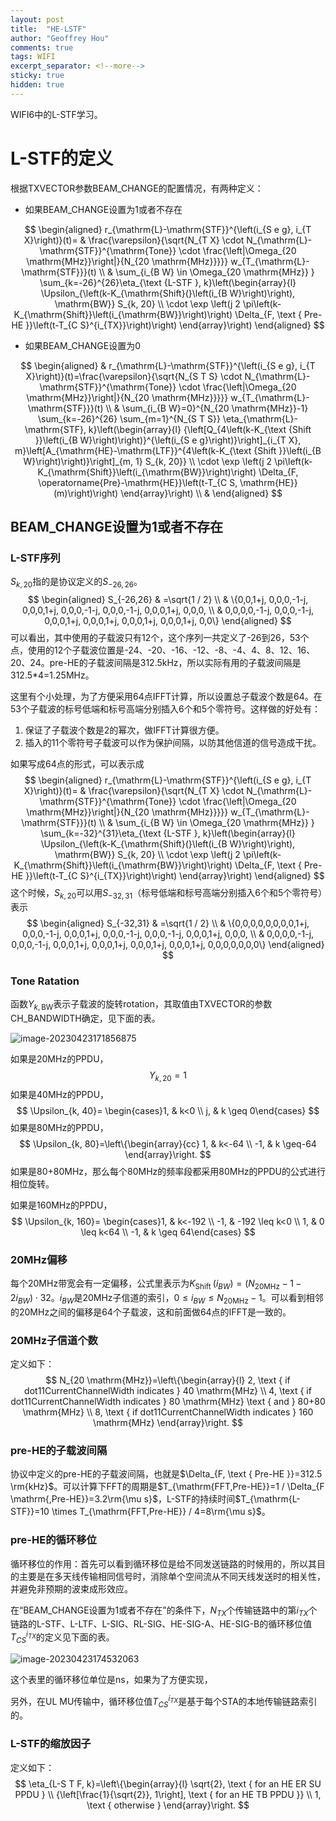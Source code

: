 ```yaml
---
layout: post
title:  "HE-LSTF"
author: "Geoffrey Hou"
comments: true
tags: WIFI
excerpt_separator: <!--more-->
sticky: true
hidden: true
---
```


<head>
    <script src="https://cdn.mathjax.org/mathjax/latest/MathJax.js?config=TeX-AMS-MML_HTMLorMML" type="text/javascript"></script>
    <script type="text/x-mathjax-config">
        MathJax.Hub.Config({
            tex2jax: {
            skipTags: ['script', 'noscript', 'style', 'textarea', 'pre'],
            inlineMath: [['$','$']]
            }
        });
    </script>
</head>

WIFI6中的L-STF学习。<!--more-->

# L-STF的定义

根据TXVECTOR参数BEAM_CHANGE的配置情况，有两种定义：

- 如果BEAM_CHANGE设置为1或者不存在

$$
\begin{aligned}
r_{\mathrm{L}-\mathrm{STF}}^{\left(i_{S e g}, i_{T X}\right)}(t)= & \frac{\varepsilon}{\sqrt{N_{T X} \cdot N_{\mathrm{L}-\mathrm{STF}}^{\mathrm{Tone}} \cdot \frac{\left|\Omega_{20 \mathrm{MHz}}\right|}{N_{20 \mathrm{MHz}}}}} w_{T_{\mathrm{L}-\mathrm{STF}}}(t) \\
& \sum_{i_{B W} \in \Omega_{20 \mathrm{MHz}} } \sum_{k=-26}^{26}\eta_{\text {L-STF }, k}\left(\begin{array}{l}
\Upsilon_{\left(k-K_{\mathrm{Shift}(}\left(i_{B W}\right)\right), \mathrm{BW}} S_{k, 20} \\
\cdot \exp \left(j 2 \pi\left(k-K_{\mathrm{Shift}}\left(i_{\mathrm{BW}}\right)\right) \Delta_{F, \text { Pre-HE }}\left(t-T_{C S}^{i_{TX}}\right)\right)
\end{array}\right)
\end{aligned}
$$

- 如果BEAM_CHANGE设置为0

$$
\begin{aligned}
& r_{\mathrm{L}-\mathrm{STF}}^{\left(i_{S e g}, i_{T X}\right)}(t)=\frac{\varepsilon}{\sqrt{N_{S T S} \cdot N_{\mathrm{L}-\mathrm{STF}}^{\mathrm{Tone}} \cdot \frac{\left|\Omega_{20 \mathrm{MHz}}\right|}{N_{20 \mathrm{MHz}}}}} w_{T_{\mathrm{L}-\mathrm{STF}}}(t) \\
& \sum_{i_{B W}=0}^{N_{20 \mathrm{MHz}}-1} \sum_{k=-26}^{26} \sum_{m=1}^{N_{S T S}} \eta_{\mathrm{L}-\mathrm{STF}, k}\left(\begin{array}{l}
{\left[Q_{4\left(k-K_{\text {Shift }}\left(i_{B W}\right)\right)}^{\left(i_{S e g}\right)}\right]_{i_{T X}, m}\left[A_{\mathrm{HE}-\mathrm{LTF}}^{4\left(k-K_{\text {Shift }}\left(i_{B W}\right)\right)}\right]_{m, 1} S_{k, 20}} \\
\cdot \exp \left(j 2 \pi\left(k-K_{\mathrm{Shift}}\left(i_{\mathrm{BW}}\right)\right) \Delta_{F, \operatorname{Pre}-\mathrm{HE}}\left(t-T_{C S, \mathrm{HE}}(m)\right)\right)
\end{array}\right) \\
&
\end{aligned}
$$



## BEAM_CHANGE设置为1或者不存在

### L-STF序列

$S_{k, 20}$指的是协议定义的$S_{-26,26}$​。
$$
\begin{aligned}
S_{-26,26} & =\sqrt{1 / 2} \\
& \{0,0,1+j, 0,0,0,-1-j, 0,0,0,1+j, 0,0,0,-1-j, 0,0,0,-1-j, 0,0,0,1+j, 0,0,0, \\
& 0,0,0,0,-1-j, 0,0,0,-1-j, 0,0,0,1+j, 0,0,0,1+j, 0,0,0,1+j, 0,0,0,1+j, 0,0\}
\end{aligned}
$$
可以看出，其中使用的子载波只有12个，这个序列一共定义了-26到26，53个点，使用的12个子载波位置是-24、-20、-16、-12、-8、-4、4、8、12、16、20、24。pre-HE的子载波间隔是312.5kHz，所以实际有用的子载波间隔是312.5*4=1.25MHz。

这里有个小处理，为了方便采用64点IFFT计算，所以设置总子载波个数是64。在53个子载波的标号低端和标号高端分别插入6个和5个零符号。这样做的好处有：

1. 保证了子载波个数是2的幂次，做IFFT计算很方便。
2. 插入的11个零符号子载波可以作为保护间隔，以防其他信道的信号造成干扰。



如果写成64点的形式，可以表示成
$$
\begin{aligned}
r_{\mathrm{L}-\mathrm{STF}}^{\left(i_{S e g}, i_{T X}\right)}(t)= & \frac{\varepsilon}{\sqrt{N_{T X} \cdot N_{\mathrm{L}-\mathrm{STF}}^{\mathrm{Tone}} \cdot \frac{\left|\Omega_{20 \mathrm{MHz}}\right|}{N_{20 \mathrm{MHz}}}}} w_{T_{\mathrm{L}-\mathrm{STF}}}(t) \\
& \sum_{i_{B W} \in \Omega_{20 \mathrm{MHz}} } \sum_{k=-32}^{31}\eta_{\text {L-STF }, k}\left(\begin{array}{l}
\Upsilon_{\left(k-K_{\mathrm{Shift}(}\left(i_{B W}\right)\right), \mathrm{BW}} S_{k, 20} \\
\cdot \exp \left(j 2 \pi\left(k-K_{\mathrm{Shift}}\left(i_{\mathrm{BW}}\right)\right) \Delta_{F, \text { Pre-HE }}\left(t-T_{C S}^{i_{TX}}\right)\right)
\end{array}\right)
\end{aligned}
$$
这个时候，$S_{k, 20}$可以用$S_{-32,31}$（标号低端和标号高端分别插入6个和5个零符号）表示
$$
\begin{aligned}
S_{-32,31} & =\sqrt{1 / 2} \\
& \{0,0,0,0,0,0,0,0,1+j, 0,0,0,-1-j, 0,0,0,1+j, 0,0,0,-1-j, 0,0,0,-1-j, 0,0,0,1+j, 0,0,0, \\
& 0,0,0,0,-1-j, 0,0,0,-1-j, 0,0,0,1+j, 0,0,0,1+j, 0,0,0,1+j, 0,0,0,1+j, 0,0,0,0,0,0,0\}
\end{aligned}
$$


### Tone Ratation

函数$\Upsilon_{k, \mathrm{BW}}$表示子载波的旋转rotation，其取值由TXVECTOR的参数CH_BANDWIDTH确定，见下面的表。

![image-20230423171856875](https://user-images.githubusercontent.com/115327603/233835234-4b8154f4-fdbd-4551-aa83-400b2970d889.png)



如果是20MHz的PPDU，
$$
\Upsilon_{k, 20}=1
$$
如果是40MHz的PPDU，
$$
\Upsilon_{k, 40}= \begin{cases}1, & k<0 \\ j, & k \geq 0\end{cases}
$$
如果是80MHz的PPDU，
$$
\Upsilon_{k, 80}=\left\{\begin{array}{cc}
1, & k<-64 \\
-1, & k \geq-64
\end{array}\right.
$$
如果是80+80MHz，那么每个80MHz的频率段都采用80MHz的PPDU的公式进行相位旋转。

如果是160MHz的PPDU，
$$
\Upsilon_{k, 160}= \begin{cases}1, & k<-192 \\ -1, & -192 \leq k<0 \\ 1, & 0 \leq k<64 \\ -1, & k \geq 64\end{cases}
$$


### 20MHz偏移

每个20MHz带宽会有一定偏移，公式里表示为$K_{\text {Shift }}(i_{BW})=\left(N_{20 \mathrm{MHz}}-1-2 i_{BW}\right) \cdot 32$。$i_{BW}$是20MHz子信道的索引，$0 \leq i_{B W} \leq N_{20 \mathrm{MHz}}-1$。可以看到相邻的20MHz之间的偏移是64个子载波，这和前面做64点的IFFT是一致的。

### 20MHz子信道个数

定义如下：
$$
N_{20 \mathrm{MHz}}=\left\{\begin{array}{l}
2, \text { if dot11CurrentChannelWidth indicates } 40 \mathrm{MHz} \\
4, \text { if dot11CurrentChannelWidth indicates } 80 \mathrm{MHz} \text { and } 80+80 \mathrm{MHz} \\
8, \text { if dot11CurrentChannelWidth indicates } 160 \mathrm{MHz}
\end{array}\right.
$$

### pre-HE的子载波间隔

协议中定义的pre-HE的子载波间隔，也就是$\Delta_{F, \text { Pre-HE }}=312.5 \rm{kHz}$。可以计算下FFT的周期是$T_{\mathrm{FFT,Pre-HE}}=1 / \Delta_{F \mathrm{,Pre-HE}}=3.2\rm{\mu s}$，L-STF的持续时间$T_{\mathrm{L-STF}}=10 \times T_{\mathrm{FFT,Pre-HE}} / 4=8\rm{\mu s}$。

### pre-HE的循环移位

循环移位的作用：首先可以看到循环移位是给不同发送链路的时候用的，所以其目的主要是在多天线传输相同信号时，消除单个空间流从不同天线发送时的相关性，并避免非预期的波束成形效应。



在“BEAM_CHANGE设置为1或者不存在”的条件下，$N_{T X}$个传输链路中的第$i_{T X}$个链路的L-STF、L-LTF、L-SIG、RL-SIG、HE-SIG-A、HE-SIG-B的循环移位值$T_{C S}^{i_{T X}}$的定义见下面的表。

![image-20230423174532063](https://user-images.githubusercontent.com/115327603/233835248-d712c296-5e4a-469a-ba68-3e7c97b6afc8.png)



这个表里的循环移位单位是ns，如果为了方便实现，

另外，在UL MU传输中，循环移位值$T_{C S}^{i_{T X}}$是基于每个STA的本地传输链路索引的。

### L-STF的缩放因子

定义如下：
$$
\eta_{L-S T F, k}=\left\{\begin{array}{l}
\sqrt{2}, \text { for an HE ER SU PPDU } \\
{\left[\frac{1}{\sqrt{2}}, 1\right], \text { for an HE TB PPDU }} \\
1, \text { otherwise }
\end{array}\right.
$$



